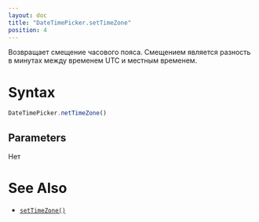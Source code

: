 ```yaml
---
layout: doc
title: "DateTimePicker.setTimeZone"
position: 4
---
```


Возвращает смещение часового пояса. Смещением является разность в минутах между временем UTC и местным временем.

# Syntax

```js
DateTimePicker.пetTimeZone()
```

## Parameters

Нет

# See Also

* [`setTimeZone()`](../DateTimePicker.setTimeZone/)
